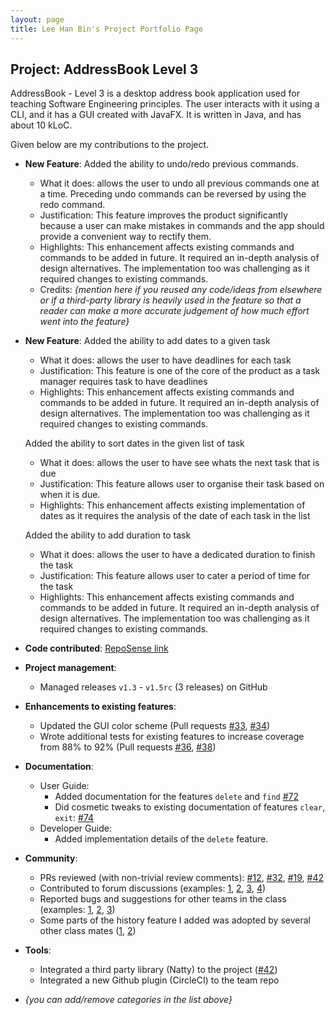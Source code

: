 ```yaml
---
layout: page
title: Lee Han Bin's Project Portfolio Page
---
```


## Project: AddressBook Level 3

AddressBook - Level 3 is a desktop address book application used for teaching Software Engineering principles. The user interacts with it using a CLI, and it has a GUI created with JavaFX. It is written in Java, and has about 10 kLoC.

Given below are my contributions to the project.

* **New Feature**: Added the ability to undo/redo previous commands.
    * What it does: allows the user to undo all previous commands one at a time. Preceding undo commands can be reversed by using the redo command.
    * Justification: This feature improves the product significantly because a user can make mistakes in commands and the app should provide a convenient way to rectify them.
    * Highlights: This enhancement affects existing commands and commands to be added in future. It required an in-depth analysis of design alternatives. The implementation too was challenging as it required changes to existing commands.
    * Credits: *{mention here if you reused any code/ideas from elsewhere or if a third-party library is heavily used in the feature so that a reader can make a more accurate judgement of how much effort went into the feature}*

* **New Feature**: 
  Added the ability to add dates to a given task
  * What it does: allows the user to have deadlines for each task
  * Justification: This feature is one of the core of the product as a task manager requires task to have deadlines
  * Highlights: This enhancement affects existing commands and commands to be added in future. It required an in-depth analysis of design alternatives. The implementation too was challenging as it required changes to existing commands.

  Added the ability to sort dates in the given list of task
  * What it does: allows the user to have see whats the next task that is due
  * Justification: This feature allows user to organise their task based on when it is due.
  * Highlights: This enhancement affects existing implementation of dates as it requires the analysis of the date of each task in the list

  Added the ability to add duration to task
  * What it does: allows the user to have a dedicated duration to finish the task
  * Justification: This feature allows user to cater a period of time for the task
  * Highlights: This enhancement affects existing commands and commands to be added in future. It required an in-depth analysis of design alternatives. The implementation too was challenging as it required changes to existing commands.



* **Code contributed**: [RepoSense link]()

* **Project management**:
    * Managed releases `v1.3` - `v1.5rc` (3 releases) on GitHub

* **Enhancements to existing features**:
    * Updated the GUI color scheme (Pull requests [\#33](), [\#34]())
    * Wrote additional tests for existing features to increase coverage from 88% to 92% (Pull requests [\#36](), [\#38]())

* **Documentation**:
    * User Guide:
        * Added documentation for the features `delete` and `find` [\#72]()
        * Did cosmetic tweaks to existing documentation of features `clear`, `exit`: [\#74]()
    * Developer Guide:
        * Added implementation details of the `delete` feature.

* **Community**:
    * PRs reviewed (with non-trivial review comments): [\#12](), [\#32](), [\#19](), [\#42]()
    * Contributed to forum discussions (examples: [1](), [2](), [3](), [4]())
    * Reported bugs and suggestions for other teams in the class (examples: [1](), [2](), [3]())
    * Some parts of the history feature I added was adopted by several other class mates ([1](), [2]())

* **Tools**:
    * Integrated a third party library (Natty) to the project ([\#42]())
    * Integrated a new Github plugin (CircleCI) to the team repo

* _{you can add/remove categories in the list above}_
